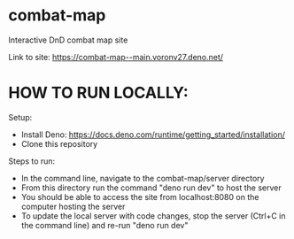 # combat-map
Interactive DnD combat map site

Link to site: https://combat-map--main.voronv27.deno.net/

# HOW TO RUN LOCALLY:
Setup:
* Install Deno: https://docs.deno.com/runtime/getting_started/installation/  
* Clone this repository  

Steps to run:
* In the command line, navigate to the combat-map/server directory  
* From this directory run the command "deno run dev" to host the server  
* You should be able to access the site from localhost:8080 on the computer hosting the server  
* To update the local server with code changes, stop the server (Ctrl+C in the command line) and re-run "deno run dev"
